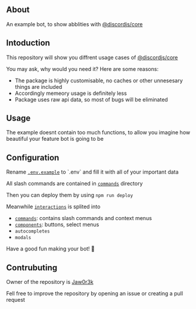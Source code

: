 ## About

An example bot, to show abblities with [@discordjs/core](https://discord.js.org/docs/packages/core/main)

## Intoduction

This repository will show you diffrent usage cases of [@discordjs/core](https://discord.js.org/docs/packages/core/main)

You may ask, why would you need it?
Here are some reasons:
- The package is highly customisable, no caches or other unnesesary things are included
- Accordingly memeory usage is definitely less
- Package uses raw api data, so most of bugs will be eliminated

## Usage

The example doesnt contain too much functions, to allow you imagine how beautiful your feature bot is going to be


## Configuration

Rename [`.env.example`](./.env.example`) to `.env` and fill it with all of your important data

All slash commands are contained in [`commands`](./src/commands) directory

Then you can deploy them by using `npm run deploy`

Meanwhile [`interactions`](./src/interactions/) is splited into
- [`commands`](./src/interactions/commands/): contains slash commands and context menus
- [`components`](./src/interactions/commands/): buttons, select menus
- `autocompletes`
- `modals`

Have a good fun making your bot! 🎉

## Contrubuting

Owner of the repository is [Jaw0r3k](https://discord.com/users/693055800322818149)

Fell free to improve the repository by opening an issue or creating a pull request
